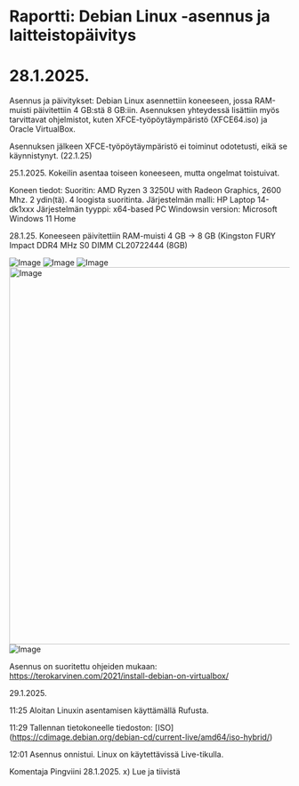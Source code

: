 Raportti: Debian Linux -asennus ja laitteistopäivitys
===
28.1.2025.
===

Asennus ja päivitykset: Debian Linux asennettiin koneeseen, jossa RAM-muisti päivitettiin 4 GB:stä 8 GB:iin. 
Asennuksen yhteydessä lisättiin myös tarvittavat ohjelmistot, kuten XFCE-työpöytäympäristö (XFCE64.iso) ja Oracle VirtualBox.

Asennuksen jälkeen XFCE-työpöytäympäristö ei toiminut odotetusti, eikä se käynnistynyt. (22.1.25)

25.1.2025. Kokeilin asentaa toiseen koneeseen, mutta ongelmat toistuivat.

Koneen tiedot: 
Suoritin: AMD Ryzen 3 3250U with Radeon Graphics, 2600 Mhz. 2 ydin(tä). 4 loogista suoritinta. 
Järjestelmän malli: HP Laptop 14-dk1xxx Järjestelmän tyyppi: x64-based PC Windowsin version: Microsoft Windows 11 Home

28.1.25. Koneeseen päivitettiin RAM-muisti 4 GB -> 8 GB (Kingston FURY Impact DDR4 MHz S0 DIMM CL20722444 (8GB)

![Image](https://github.com/user-attachments/assets/2b68e96a-ee43-471a-a032-fd243459bf5a)
![Image](https://github.com/user-attachments/assets/bdb2354a-3764-4cac-94dc-8a5cc0059ea6)
![Image](https://github.com/user-attachments/assets/5dd5bd08-45a6-49db-8078-bd4d64dc2d90)
<img width="678" alt="Image" src="https://github.com/user-attachments/assets/54fc5de0-24c7-4a8e-b984-42a9a41bf496" /> 
![Image](https://github.com/user-attachments/assets/10d3aabd-41b0-4298-b4d1-f53992a5c00e)


Asennus on suoritettu ohjeiden mukaan: https://terokarvinen.com/2021/install-debian-on-virtualbox/ 

29.1.2025.

11:25 Aloitan Linuxin asentamisen käyttämällä Rufusta. 

11:29 Tallennan tietokoneelle tiedoston: [ISO] (https://cdimage.debian.org/debian-cd/current-live/amd64/iso-hybrid/) 

12:01 Asennus onnistui. Linux on käytettävissä Live-tikulla.






Komentaja Pingviini
28.1.2025.
x) Lue ja tiivistä











